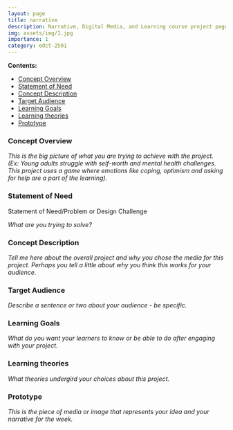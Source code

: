 ```yaml
---
layout: page
title: narrative
description: Narrative, Digital Media, and Learning course project page
img: assets/img/1.jpg
importance: 1
category: edct-2501
---
```


**Contents:**

<!-- MarkdownTOC -->

- [Concept Overview](#concept-overview)
- [Statement of Need](#statement-of-need)
- [Concept Description](#concept-description)
- [Target Audience](#target-audience)
- [Learning Goals](#learning-goals)
- [Learning theories](#learning-theories)
- [Prototype](#prototype)

<!-- /MarkdownTOC -->


### Concept Overview

_This is the big picture of what you are trying to achieve with the project. 
(Ex: Young adults struggle with self-worth and mental health challenges. 
This project uses a game where emotions like coping, optimism and asking for help are a part of the learning)._



### Statement of Need

Statement of Need/Problem or Design Challenge

_What are you trying to solve?_



### Concept Description

_Tell me here about the overall project and why you chose the media for this project. 
Perhaps you tell a little about why you think this works for your audience._



### Target Audience

_Describe a sentence or two about your audience - be specific._



### Learning Goals

_What do you want your learners to know or be able to do after engaging with your project._



### Learning theories

_What theories undergird your choices about this project._



### Prototype

_This is the piece of media or image that represents your idea and your narrative for the week._

